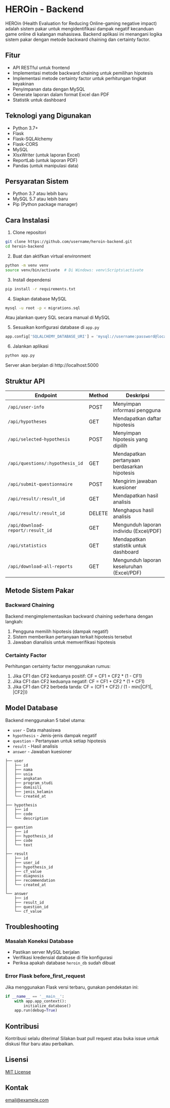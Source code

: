 # HEROin - Backend

HEROin (Health Evaluation for Reducing Online-gaming negative impact) adalah sistem pakar untuk mengidentifikasi dampak negatif kecanduan game online di kalangan mahasiswa. Backend aplikasi ini menangani logika sistem pakar dengan metode backward chaining dan certainty factor.

## Fitur

- API RESTful untuk frontend
- Implementasi metode backward chaining untuk pemilihan hipotesis
- Implementasi metode certainty factor untuk perhitungan tingkat keyakinan
- Penyimpanan data dengan MySQL
- Generate laporan dalam format Excel dan PDF
- Statistik untuk dashboard

## Teknologi yang Digunakan

- Python 3.7+
- Flask
- Flask-SQLAlchemy
- Flask-CORS
- MySQL
- XlsxWriter (untuk laporan Excel)
- ReportLab (untuk laporan PDF)
- Pandas (untuk manipulasi data)

## Persyaratan Sistem

- Python 3.7 atau lebih baru
- MySQL 5.7 atau lebih baru
- Pip (Python package manager)

## Cara Instalasi

1. Clone repositori
```sh
git clone https://github.com/username/heroin-backend.git
cd heroin-backend
```

2. Buat dan aktifkan virtual environment
```sh
python -m venv venv
source venv/bin/activate  # Di Windows: venv\Scripts\activate
```

3. Install dependensi
```sh
pip install -r requirements.txt
```

4. Siapkan database MySQL
```sh
mysql -u root -p < migrations.sql
```
Atau jalankan query SQL secara manual di MySQL

5. Sesuaikan konfigurasi database di `app.py`
```python
app.config['SQLALCHEMY_DATABASE_URI'] = 'mysql://username:password@localhost/heroin_db'
```

6. Jalankan aplikasi
```sh
python app.py
```

Server akan berjalan di http://localhost:5000

## Struktur API

| Endpoint | Method | Deskripsi |
|----------|--------|-----------|
| `/api/user-info` | POST | Menyimpan informasi pengguna |
| `/api/hypotheses` | GET | Mendapatkan daftar hipotesis |
| `/api/selected-hypothesis` | POST | Menyimpan hipotesis yang dipilih |
| `/api/questions/:hypothesis_id` | GET | Mendapatkan pertanyaan berdasarkan hipotesis |
| `/api/submit-questionnaire` | POST | Mengirim jawaban kuesioner |
| `/api/result/:result_id` | GET | Mendapatkan hasil analisis |
| `/api/result/:result_id` | DELETE | Menghapus hasil analisis |
| `/api/download-report/:result_id` | GET | Mengunduh laporan individu (Excel/PDF) |
| `/api/statistics` | GET | Mendapatkan statistik untuk dashboard |
| `/api/download-all-reports` | GET | Mengunduh laporan keseluruhan (Excel/PDF) |

## Metode Sistem Pakar

### Backward Chaining

Backend mengimplementasikan backward chaining sederhana dengan langkah:
1. Pengguna memilih hipotesis (dampak negatif)
2. Sistem memberikan pertanyaan terkait hipotesis tersebut
3. Jawaban dianalisis untuk memverifikasi hipotesis

### Certainty Factor

Perhitungan certainty factor menggunakan rumus:
1. Jika CF1 dan CF2 keduanya positif: CF = CF1 + CF2 * (1 - CF1)
2. Jika CF1 dan CF2 keduanya negatif: CF = CF1 + CF2 * (1 + CF1)
3. Jika CF1 dan CF2 berbeda tanda: CF = (CF1 + CF2) / (1 - min(|CF1|, |CF2|))

## Model Database

Backend menggunakan 5 tabel utama:
- `user` - Data mahasiswa
- `hypothesis` - Jenis-jenis dampak negatif
- `question` - Pertanyaan untuk setiap hipotesis
- `result` - Hasil analisis
- `answer` - Jawaban kuesioner

```
├── user
│   ├── id
│   ├── nama
│   ├── usia
│   ├── angkatan
│   ├── program_studi
│   ├── domisili
│   ├── jenis_kelamin
│   └── created_at
│
├── hypothesis
│   ├── id
│   ├── code
│   └── description
│
├── question
│   ├── id
│   ├── hypothesis_id
│   ├── code
│   └── text
│
├── result
│   ├── id
│   ├── user_id
│   ├── hypothesis_id
│   ├── cf_value
│   ├── diagnosis
│   ├── recommendation
│   └── created_at
│
└── answer
    ├── id
    ├── result_id
    ├── question_id
    └── cf_value
```

## Troubleshooting

### Masalah Koneksi Database
- Pastikan server MySQL berjalan
- Verifikasi kredensial database di file konfigurasi
- Periksa apakah database `heroin_db` sudah dibuat

### Error Flask before_first_request
Jika menggunakan Flask versi terbaru, gunakan pendekatan ini:
```python
if __name__ == '__main__':
    with app.app_context():
        initialize_database()
    app.run(debug=True)
```

## Kontribusi

Kontribusi selalu diterima! Silakan buat pull request atau buka issue untuk diskusi fitur baru atau perbaikan.

## Lisensi

[MIT License](LICENSE)

## Kontak

email@example.com
